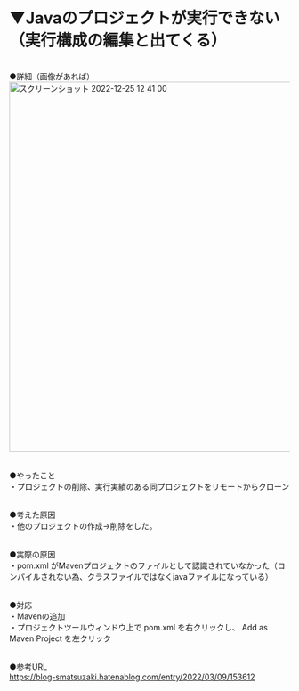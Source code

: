 # ▼Javaのプロジェクトが実行できない（実行構成の編集と出てくる）<br>
<br>
●詳細（画像があれば）<br>
<img width="666" alt="スクリーンショット 2022-12-25 12 41 00" src="https://user-images.githubusercontent.com/81621944/209456703-3b06d8f7-708e-41d9-a183-27cc6e7288fa.png"><br>
<br>

●やったこと<br>
・プロジェクトの削除、実行実績のある同プロジェクトをリモートからクローン<br>
<br>

●考えた原因<br>
・他のプロジェクトの作成→削除をした。<br>
<br>

●実際の原因<br>
・pom.xml がMavenプロジェクトのファイルとして認識されていなかった（コンパイルされない為、クラスファイルではなくjavaファイルになっている）<br>
<br>

●対応<br>
・Mavenの追加<br>
・プロジェクトツールウィンドウ上で pom.xml を右クリックし、 Add as Maven Project を左クリック<br>
<br>

●参考URL<br>
https://blog-smatsuzaki.hatenablog.com/entry/2022/03/09/153612<br>
<br>
